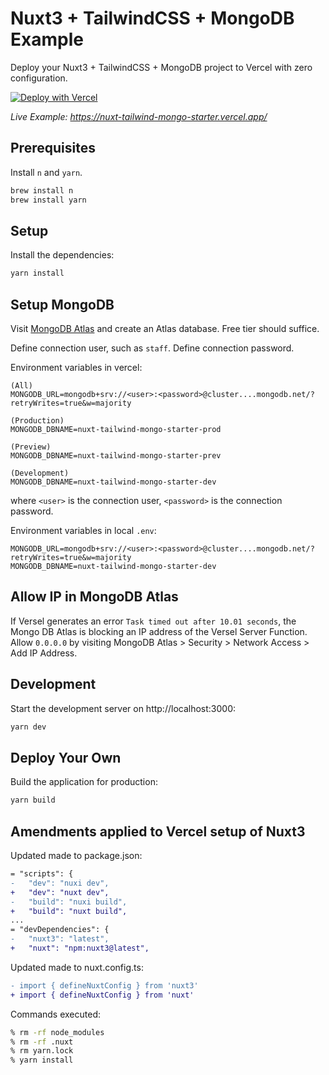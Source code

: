 # Nuxt3 + TailwindCSS + MongoDB Example

Deploy your Nuxt3 + TailwindCSS + MongoDB project to Vercel with zero configuration.

[![Deploy with Vercel](https://vercel.com/button)](https://vercel.com/new/clone?repository-url=https://github.com/tanquar/nuxt-tailwind-mongo-starter)

_Live Example: https://nuxt-tailwind-mongo-starter.vercel.app/_

## Prerequisites

Install `n` and `yarn`.

```bash
brew install n
brew install yarn
```

## Setup

Install the dependencies:

```bash
yarn install
```

## Setup MongoDB

Visit [MongoDB Atlas](https://www.mongodb.com/) and create an Atlas database.
Free tier should suffice.

Define connection user, such as `staff`.
Define connection password.

Environment variables in vercel:

```
(All)
MONGODB_URL=mongodb+srv://<user>:<password>@cluster....mongodb.net/?retryWrites=true&w=majority

(Production)
MONGODB_DBNAME=nuxt-tailwind-mongo-starter-prod

(Preview)
MONGODB_DBNAME=nuxt-tailwind-mongo-starter-prev

(Development)
MONGODB_DBNAME=nuxt-tailwind-mongo-starter-dev
```

where `<user>` is the connection user, `<password>` is the connection password.

Environment variables in local `.env`:

```env
MONGODB_URL=mongodb+srv://<user>:<password>@cluster....mongodb.net/?retryWrites=true&w=majority
MONGODB_DBNAME=nuxt-tailwind-mongo-starter-dev
```

## Allow IP in MongoDB Atlas

If Versel generates an error `Task timed out after 10.01 seconds`,
the Mongo DB Atlas is blocking an IP address of the Versel Server Function.
Allow `0.0.0.0` by visiting MongoDB Atlas > Security > Network Access > Add IP Address.

## Development

Start the development server on http://localhost:3000:

```bash
yarn dev
```

## Deploy Your Own

Build the application for production:

```bash
yarn build
```

## Amendments applied to Vercel setup of Nuxt3

Updated made to package.json:

```diff
= "scripts": {
-   "dev": "nuxi dev",
+   "dev": "nuxt dev",
-   "build": "nuxi build",
+   "build": "nuxt build",
...
= "devDependencies": {
-   "nuxt3": "latest",
+   "nuxt": "npm:nuxt3@latest",
```

Updated made to nuxt.config.ts:

```diff
- import { defineNuxtConfig } from 'nuxt3'
+ import { defineNuxtConfig } from 'nuxt'
```

Commands executed:

```bash
% rm -rf node_modules
% rm -rf .nuxt
% rm yarn.lock
% yarn install
```
